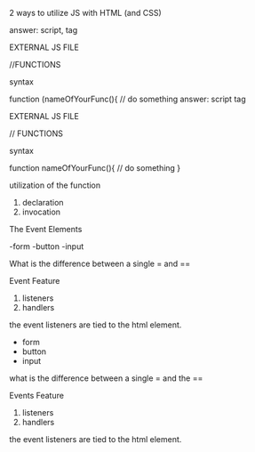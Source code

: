 2 ways to utilize JS with HTML (and CSS)

answer: script, tag

EXTERNAL JS FILE

//FUNCTIONS

syntax

function (nameOfYourFunc(){
// do something
answer: script tag

EXTERNAL JS FILE

// FUNCTIONS

syntax

function nameOfYourFunc(){
// do something
}

utilization of the function

1. declaration
2. invocation

The Event Elements

-form
-button
-input

What is the difference between a single = and ==

Event Feature

1. listeners
2. handlers

the event listeners are tied to the html element.

- form
- button
- input

what is the difference between a single = and the ==

Events Feature

1. listeners
2. handlers

the event listeners are tied to the html element.
